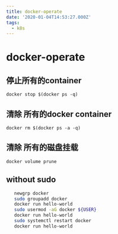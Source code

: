 ```yaml
---
title: docker-operate
date: '2020-01-04T14:53:27.000Z'
tags:
  - k8s
---
```


# docker-operate

## 停止所有的container

```text
docker stop $(docker ps -q)
```

## 清除 所有的docker container

```text
docker rm $(docker ps -a -q)
```

## 清除 所有的磁盘挂载

```text
docker volume prune
```

## without sudo

```bash
   newgrp docker  
   sudo groupadd docker
   docker run hello-world
   sudo usermod -aG docker ${USER}
   docker run hello-world
   sudo systemctl restart docker
   docker run hello-world
```

